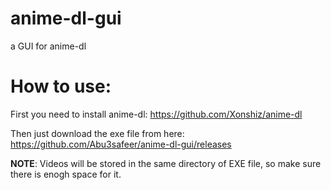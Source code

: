 # anime-dl-gui
a GUI for anime-dl

# How to use:
First you need to install anime-dl:
https://github.com/Xonshiz/anime-dl

Then just download the exe file from here:
https://github.com/Abu3safeer/anime-dl-gui/releases

**NOTE**: Videos will be stored in the same directory of EXE file, so make sure there is enogh space for it.
